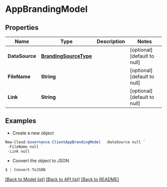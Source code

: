 # AppBrandingModel
## Properties

Name | Type | Description | Notes
------------ | ------------- | ------------- | -------------
**DataSource** | [**BrandingSourceType**](BrandingSourceType.md) |  | [optional] [default to null]
**FileName** | **String** |  | [optional] [default to null]
**Link** | **String** |  | [optional] [default to null]

## Examples

- Create a new object
```powershell
New-Cloud.Governance.ClientAppBrandingModel  -DataSource null `
 -FileName null `
 -Link null
```

- Convert the object to JSON
```powershell
$ | Convert-ToJSON
```


[[Back to Model list]](../README.md#documentation-for-models) [[Back to API list]](../README.md#documentation-for-api-endpoints) [[Back to README]](../README.md)

